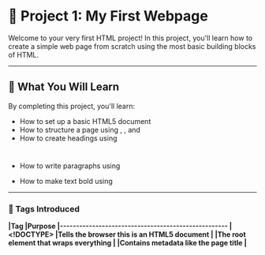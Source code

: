  # 📘 Project 1: My First Webpage
Welcome to your very first HTML project! In this project, you'll learn how to create a simple web page from scratch using the most basic building blocks of HTML.

---

## 🧠 What You Will Learn
By completing this project, you'll learn:

- How to set up a basic HTML5 document
- How to structure a page using <html>, <head>, and <body>
- How to create headings using <h1>
- How to write paragraphs using <p>
- How to make text bold using <strong>

---

 ### 🧱 Tags Introduced

|Tag	|Purpose
|----------------------------------------------------
|<!DOCTYPE>	|Tells the browser this is an HTML5 document
|<html>	    |The root element that wraps everything
|<head>	    |Contains metadata like the page title
|<title>    |	Sets the text shown in the browser tab
|<body>	    |Contains all visible content on the page
|<h1>	    |Adds a large heading
|<p>	    |Creates a paragraph
|<strong>	| Makes text bold

## 🎯 Your Goal
You will create a webpage that:

- Greets the visitor with a heading
- Includes a short paragraph about you
- Mentions your name and makes it bold
## 💡 Example Output
When done, your webpage might look something like this:

Welcome to My First Webpage!
I am learning how to build websites using HTML.
Created by Jocelin.S
## 📝 Tips
- Remember: Every opening tag should have a closing tag (<p> ... </p>)
- Use indentation to keep your code organized
- Save your file as index.html and open it in a browser to preview